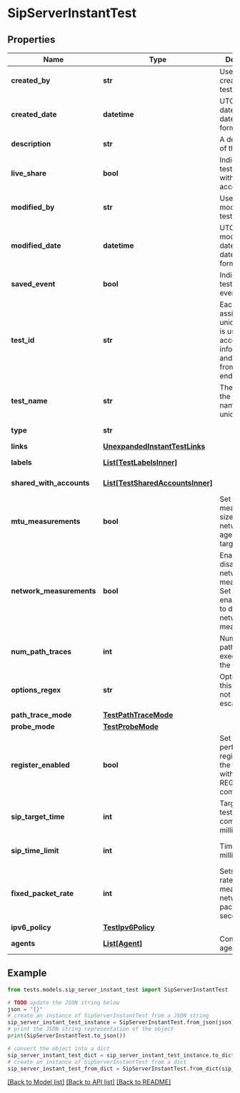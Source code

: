 # SipServerInstantTest


## Properties

Name | Type | Description | Notes
------------ | ------------- | ------------- | -------------
**created_by** | **str** | User that created the test. | [optional] [readonly] 
**created_date** | **datetime** | UTC created date (ISO date-time format). | [optional] [readonly] 
**description** | **str** | A description of the test. | [optional] 
**live_share** | **bool** | Indicates if the test is shared with the account group. | [optional] [readonly] 
**modified_by** | **str** | User that modified the test. | [optional] [readonly] 
**modified_date** | **datetime** | UTC last modification date (ISO date-time format). | [optional] [readonly] 
**saved_event** | **bool** | Indicates if the test is a saved event. | [optional] [readonly] 
**test_id** | **str** | Each test is assigned an unique ID; this is used to access test information and results from other endpoints. | [optional] [readonly] 
**test_name** | **str** | The name of the test. Test name must be unique. | [optional] 
**type** | **str** |  | [optional] [readonly] 
**links** | [**UnexpandedInstantTestLinks**](UnexpandedInstantTestLinks.md) |  | [optional] 
**labels** | [**List[TestLabelsInner]**](TestLabelsInner.md) |  | [optional] [readonly] 
**shared_with_accounts** | [**List[TestSharedAccountsInner]**](TestSharedAccountsInner.md) |  | [optional] [readonly] 
**mtu_measurements** | **bool** | Set &#x60;true&#x60; to measure MTU sizes on network from agents to the target. | [optional] 
**network_measurements** | **bool** | Enable or disable network measurements. Set to true to enable or false to disable network measurements. | [optional] [default to True]
**num_path_traces** | **int** | Number of path traces executed by the agent. | [optional] [default to 3]
**options_regex** | **str** | Options regex, this field does not require escaping. | [optional] 
**path_trace_mode** | [**TestPathTraceMode**](TestPathTraceMode.md) |  | [optional] 
**probe_mode** | [**TestProbeMode**](TestProbeMode.md) |  | [optional] 
**register_enabled** | **bool** | Set to true to perform SIP registration on the test target with the SIP REGISTER command. | [optional] [default to False]
**sip_target_time** | **int** | Target time for test completion in milliseconds. | [optional] 
**sip_time_limit** | **int** | Time limit in milliseconds. | [optional] [default to 5]
**fixed_packet_rate** | **int** | Sets packets rate sent to measure the network in packets per second. | [optional] 
**ipv6_policy** | [**TestIpv6Policy**](TestIpv6Policy.md) |  | [optional] 
**agents** | [**List[Agent]**](Agent.md) | Contains list of agents. | [optional] [readonly] 

## Example

```python
from tests.models.sip_server_instant_test import SipServerInstantTest

# TODO update the JSON string below
json = "{}"
# create an instance of SipServerInstantTest from a JSON string
sip_server_instant_test_instance = SipServerInstantTest.from_json(json)
# print the JSON string representation of the object
print(SipServerInstantTest.to_json())

# convert the object into a dict
sip_server_instant_test_dict = sip_server_instant_test_instance.to_dict()
# create an instance of SipServerInstantTest from a dict
sip_server_instant_test_from_dict = SipServerInstantTest.from_dict(sip_server_instant_test_dict)
```
[[Back to Model list]](../README.md#documentation-for-models) [[Back to API list]](../README.md#documentation-for-api-endpoints) [[Back to README]](../README.md)


